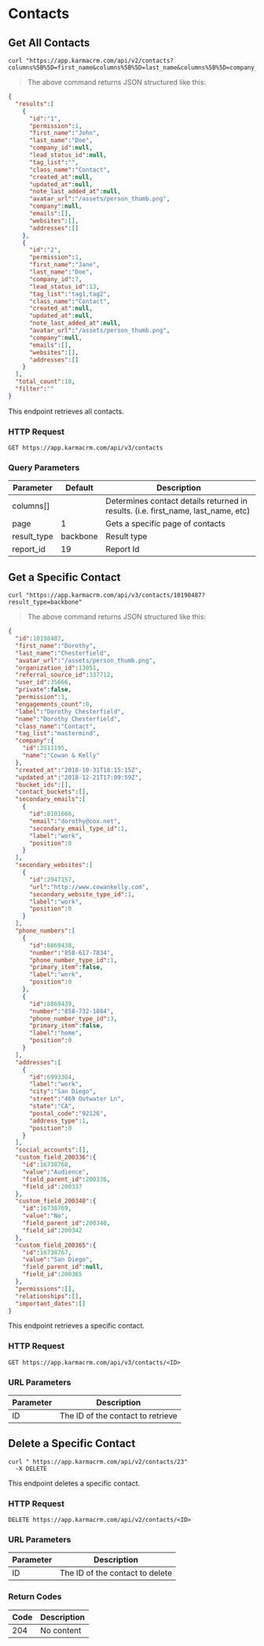 # Contacts

## Get All Contacts

```shell
curl "https://app.karmacrm.com/api/v2/contacts?columns%5B%5D=first_name&columns%5B%5D=last_name&columns%5B%5D=company_id&columns%5B%5D=lead_status_id&columns%5B%5D=tag_list&page=1&result_type=backbone&report_id=19"
```

> The above command returns JSON structured like this:

```json
{
  "results":[
    {
      "id":"1",
      "permission":1,
      "first_name":"John",
      "last_name":"Doe",
      "company_id":null,
      "lead_status_id":null,
      "tag_list":"",
      "class_name":"Contact",
      "created_at":null,
      "updated_at":null,
      "note_last_added_at":null,
      "avatar_url":"/assets/person_thumb.png",
      "company":null,
      "emails":[],
      "websites":[],
      "addresses":[]
    },
    {
      "id":"2",
      "permission":1,
      "first_name":"Jane",
      "last_name":"Doe",
      "company_id":7,
      "lead_status_id":13,
      "tag_list":"tag1,tag2",
      "class_name":"Contact",
      "created_at":null,
      "updated_at":null,
      "note_last_added_at":null,
      "avatar_url":"/assets/person_thumb.png",
      "company":null,
      "emails":[],
      "websites":[],
      "addresses":[]
    }
  ],
  "total_count":18,
  "filter":""
}
```

This endpoint retrieves all contacts.

### HTTP Request
`GET https://app.karmacrm.com/api/v3/contacts`

### Query Parameters

Parameter | Default | Description
--------- | ------- | -----------
columns[] | | Determines contact details returned in results. (i.e. first_name, last_name, etc)
page | 1 | Gets a specific page of contacts
result_type | backbone | Result type
report_id | 19 | Report Id


## Get a Specific Contact
```shell
curl "https://app.karmacrm.com/api/v3/contacts/10198487?result_type=backbone"
```

> The above command returns JSON structured like this:

```json
{
  "id":10198487,
  "first_name":"Dorothy",
  "last_name":"Chesterfield",
  "avatar_url":"/assets/person_thumb.png",
  "organization_id":13051,
  "referral_source_id":337712,
  "user_id":35666,
  "private":false,
  "permission":1,
  "engagements_count":0,
  "label":"Dorothy Chesterfield",
  "name":"Dorothy Chesterfield",
  "class_name":"Contact",
  "tag_list":"mastermind",
  "company":{
    "id":3511195,
    "name":"Cowan & Kelly"
  },
  "created_at":"2018-10-31T18:15:15Z",
  "updated_at":"2018-12-21T17:09:59Z",
  "bucket_ids":[],
  "contact_buckets":[],
  "secondary_emails":[
    {
      "id":8101666,
      "email":"dorothy@cox.net",
      "secondary_email_type_id":1,
      "label":"work",
      "position":0
    }
  ],
  "secondary_websites":[
    {
      "id":2947157,
      "url":"http://www.cowankelly.com",
      "secondary_website_type_id":1,
      "label":"work",
      "position":0
    }
  ],
  "phone_numbers":[
    {
      "id":8869438,
      "number":"858-617-7834",
      "phone_number_type_id":1,
      "primary_item":false,
      "label":"work",
      "position":0
    },
    {
      "id":8869439,
      "number":"858-732-1884",
      "phone_number_type_id":3,
      "primary_item":false,
      "label":"home",
      "position":0
    }
  ],
  "addresses":[
    {
      "id":6993304,
      "label":"work",
      "city":"San Diego",
      "street":"469 Outwater Ln",
      "state":"CA",
      "postal_code":"92126",
      "address_type":1,
      "position":0
    }
  ],
  "social_accounts":[],
  "custom_field_200336":{
    "id":16738768,
    "value":"Audience",
    "field_parent_id":200336,
    "field_id":200337
  },
  "custom_field_200340":{
    "id":16738769,
    "value":"No",
    "field_parent_id":200340,
    "field_id":200342
  },
  "custom_field_200365":{
    "id":16738767,
    "value":"San Diego",
    "field_parent_id":null,
    "field_id":200365
  },
  "permissions":[],
  "relationships":[],
  "important_dates":[]
}
```

This endpoint retrieves a specific contact.

### HTTP Request

`GET https://app.karmacrm.com/api/v3/contacts/<ID>`

### URL Parameters

Parameter | Description
--------- | -----------
ID | The ID of the contact to retrieve

## Delete a Specific Contact

```shell
curl " https://app.karmacrm.com/api/v2/contacts/23"
  -X DELETE
```

This endpoint deletes a specific contact.

### HTTP Request

`DELETE https://app.karmacrm.com/api/v2/contacts/<ID>`

### URL Parameters

Parameter | Description
--------- | -----------
ID | The ID of the contact to delete

### Return Codes

Code | Description
---- | -----------
204 |  No content
